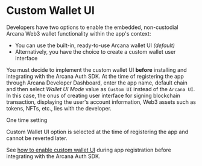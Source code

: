 # Custom Wallet UI

Developers have two options to enable the embedded, non-custodial Arcana Web3 wallet functionality within the app's context:

- You can use the built-in, ready-to-use Arcana wallet UI *(default)*
- Alternatively, you have the choice to create a custom wallet user interface

You must decide to implement the custom wallet UI **before** installing and integrating with the Arcana Auth SDK. At the time of registering the app through Arcana Developer Dashboard, enter the app name, default chain and then select *Wallet UI Mode* value as `Custom UI` instead of the `Arcana UI`. In this case, the onus of creating user interface for signing blockchain transaction, displaying the user's account information, Web3 assets such as tokens, NFTs, etc., lies with the developer.

One time setting

Custom Wallet UI option is selected at the time of registering the app and cannot be reverted later.

See [how to enable custom wallet UI](../../auth/custom-wallet-ui/) during app registration before integrating with the Arcana Auth SDK.
